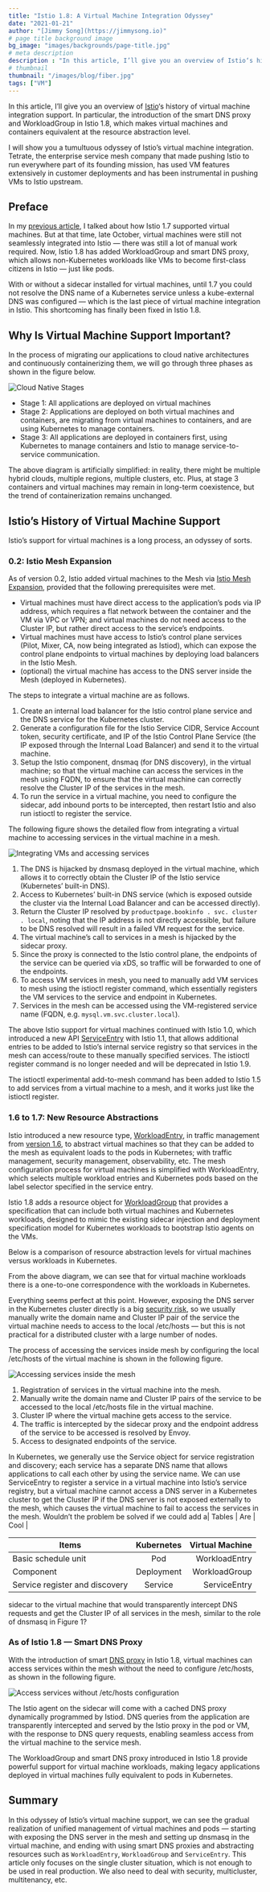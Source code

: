 ```yaml
---
title: "Istio 1.8: A Virtual Machine Integration Odyssey"
date: "2021-01-21"
author: "[Jimmy Song](https://jimmysong.io)"
# page title background image
bg_image: "images/backgrounds/page-title.jpg"
# meta description
description : "In this article, I’ll give you an overview of Istio‘s history of virtual machine integration support. "
# thumbnail
thumbnail: "/images/blog/fiber.jpg"
tags: ["VM"]
---
```

In this article, I’ll give you an overview of [Istio](https://istio.io/)‘s history of virtual machine integration support. In particular, the introduction of the smart DNS proxy and WorkloadGroup in Istio 1.8, which makes virtual machines and containers equivalent at the resource abstraction level.


I will show you a tumultuous odyssey of Istio’s virtual machine integration. Tetrate, the enterprise service mesh company that made pushing Istio to run everywhere part of its founding mission, has used VM features extensively in customer deployments and has been instrumental in pushing VMs to Istio upstream.

## Preface

In my [previous article](https://thenewstack.io/how-to-integrate-virtual-machines-into-istio-service-mesh/), I talked about how Istio 1.7 supported virtual machines. But at that time, late October, virtual machines were still not seamlessly integrated into Istio — there was still a lot of manual work required. Now, Istio 1.8 has added WorkloadGroup and smart DNS proxy, which allows non-Kubernetes workloads like VMs to become first-class citizens in Istio — just like pods.

With or without a sidecar installed for virtual machines, until 1.7 you could not resolve the DNS name of a Kubernetes service unless a kube-external DNS was configured — which is the last piece of virtual machine integration in Istio. This shortcoming has finally been fixed in Istio 1.8.

## Why Is Virtual Machine Support Important?

In the process of migrating our applications to cloud native architectures and continuously containerizing them, we will go through three phases as shown in the figure below.

![Cloud Native Stages](https://i1.wp.com/www.tetrate.io/wp-content/uploads/2021/01/cloud-native-stages.png?resize=617%2C183&ssl=1)

*   Stage 1: All applications are deployed on virtual machines
*   Stage 2: Applications are deployed on both virtual machines and containers, are migrating from virtual machines to containers, and are using Kubernetes to manage containers.
*   Stage 3: All applications are deployed in containers first, using Kubernetes to manage containers and Istio to manage service-to-service communication.

The above diagram is artificially simplified: in reality, there might be multiple hybrid clouds, multiple regions, multiple clusters, etc. Plus, at stage 3 containers and virtual machines may remain in long-term coexistence, but the trend of containerization remains unchanged.

## Istio’s History of Virtual Machine Support

Istio’s support for virtual machines is a long process, an odyssey of sorts.

### 0.2: Istio Mesh Expansion

As of version 0.2, Istio added virtual machines to the Mesh via [Istio Mesh Expansion](https://istio.io/v0.2/docs/setup/kubernetes/mesh-expansion.html), provided that the following prerequisites were met.

*   Virtual machines must have direct access to the application’s pods via IP address, which requires a flat network between the container and the VM via VPC or VPN; and virtual machines do not need access to the Cluster IP, but rather direct access to the service’s endpoints.
*   Virtual machines must have access to Istio’s control plane services (Pilot, Mixer, CA, now being integrated as Istiod), which can expose the control plane endpoints to virtual machines by deploying load balancers in the Istio Mesh.
*   (optional) the virtual machine has access to the DNS server inside the Mesh (deployed in Kubernetes).

The steps to integrate a virtual machine are as follows.

1.  Create an internal load balancer for the Istio control plane service and the DNS service for the Kubernetes cluster.
2.  Generate a configuration file for the Istio Service CIDR, Service Account token, security certificate, and IP of the Istio Control Plane Service (the IP exposed through the Internal Load Balancer) and send it to the virtual machine.
3.  Setup the Istio component, dnsmaq (for DNS discovery), in the virtual machine; so that the virtual machine can access the services in the mesh using FQDN, to ensure that the virtual machine can correctly resolve the Cluster IP of the services in the mesh.
4.  To run the service in a virtual machine, you need to configure the sidecar, add inbound ports to be intercepted, then restart Istio and also run istioctl to register the service.

The following figure shows the detailed flow from integrating a virtual machine to accessing services in the virtual machine in a mesh.


![Integrating VMs and accessing services](https://i0.wp.com/cdn.thenewstack.io/media/2021/01/c2568250-image1-884x1024.png?resize=640%2C741&ssl=1)



1.  The DNS is hijacked by dnsmasq deployed in the virtual machine, which allows it to correctly obtain the Cluster IP of the Istio service (Kubernetes’ built-in DNS).
2.  Access to Kubernetes’ built-in DNS service (which is exposed outside the cluster via the Internal Load Balancer and can be accessed directly).
3.  Return the Cluster IP resolved by `productpage.bookinfo . svc. cluster . local`, noting that the IP address is not directly accessible, but failure to be DNS resolved will result in a failed VM request for the service.
4.  The virtual machine’s call to services in a mesh is hijacked by the sidecar proxy.
5.  Since the proxy is connected to the Istio control plane, the endpoints of the service can be queried via xDS, so traffic will be forwarded to one of the endpoints.
6.  To access VM services in mesh, you need to manually add VM services to mesh using the istioctl register command, which essentially registers the VM services to the service and endpoint in Kubernetes.
7.  Services in the mesh can be accessed using the VM-registered service name (FQDN, e.g. `mysql.vm.svc.cluster.local`).

The above Istio support for virtual machines continued with Istio 1.0, which introduced a new API [ServiceEntry](https://istio.io/latest/docs/reference/config/networking/service-entry/) with Istio 1.1, that allows additional entries to be added to Istio’s internal service registry so that services in the mesh can access/route to these manually specified services. The istioctl register command is no longer needed and will be deprecated in Istio 1.9.

The istioctl experimental add-to-mesh command has been added to Istio 1.5 to add services from a virtual machine to a mesh, and it works just like the istioctl register.

### 1.6 to 1.7: New Resource Abstractions

Istio introduced a new resource type, [WorkloadEntry](https://istio.io/latest/docs/reference/config/networking/workload-entry/), in traffic management from [version 1.6](https://istio.io/latest/news/releases/1.6.x/announcing-1.6/), to abstract virtual machines so that they can be added to the mesh as equivalent loads to the pods in Kubernetes; with traffic management, security management, observability, etc. The mesh configuration process for virtual machines is simplified with WorkloadEntry, which selects multiple workload entries and Kubernetes pods based on the label selector specified in the service entry.

Istio 1.8 adds a resource object for [WorkloadGroup](http://istio.io/latest/docs/reference/config/networking/workload-group/) that provides a specification that can include both virtual machines and Kubernetes workloads, designed to mimic the existing sidecar injection and deployment specification model for Kubernetes workloads to bootstrap Istio agents on the VMs.

Below is a comparison of resource abstraction levels for virtual machines versus workloads in Kubernetes.


From the above diagram, we can see that for virtual machine workloads there is a one-to-one correspondence with the workloads in Kubernetes.

Everything seems perfect at this point. However, exposing the DNS server in the Kubernetes cluster directly is a big [security risk](https://blog.aquasec.com/dns-spoofing-kubernetes-clusters), so we usually manually write the domain name and Cluster IP pair of the service the virtual machine needs to access to the local /etc/hosts — but this is not practical for a distributed cluster with a large number of nodes.

The process of accessing the services inside mesh by configuring the local /etc/hosts of the virtual machine is shown in the following figure.


![Accessing services inside the mesh](https://i2.wp.com/cdn.thenewstack.io/media/2021/01/4bedb3a9-image4-933x1024.png?resize=640%2C702&ssl=1)



1.  Registration of services in the virtual machine into the mesh.
2.  Manually write the domain name and Cluster IP pairs of the service to be accessed to the local /etc/hosts file in the virtual machine.
3.  Cluster IP where the virtual machine gets access to the service.
4.  The traffic is intercepted by the sidecar proxy and the endpoint address of the service to be accessed is resolved by Envoy.
5.  Access to designated endpoints of the service.

In Kubernetes, we generally use the Service object for service registration and discovery; each service has a separate DNS name that allows applications to call each other by using the service name. We can use ServiceEntry to register a service in a virtual machine into Istio’s service registry, but a virtual machine cannot access a DNS server in a Kubernetes cluster to get the Cluster IP if the DNS server is not exposed externally to the mesh, which causes the virtual machine to fail to access the services in the mesh. Wouldn’t the problem be solved if we could add a| Tables   |      Are      |  Cool |


| Items        | Kubernetes | Virtual Machine  |
| ------------- |:-------------:| -----:|
| Basic schedule unit      | 	Pod | WorkloadEntry |
| Component     | Deployment	      |   WorkloadGroup |
| Service register and discovery	 | Service      |    ServiceEntry |



 sidecar to the virtual machine that would transparently intercept DNS requests and get the Cluster IP of all services in the mesh, similar to the role of dnsmasq in Figure 1?

### As of Istio 1.8 — Smart DNS Proxy

With the introduction of smart [DNS proxy](https://cloudnative.to/blog/istio-dns-proxy/) in Istio 1.8, virtual machines can access services within the mesh without the need to configure /etc/hosts, as shown in the following figure.


![Access services without /etc/hosts configuration](https://i0.wp.com/cdn.thenewstack.io/media/2021/01/484de469-image2-884x1024.png?resize=640%2C741&ssl=1)


The Istio agent on the sidecar will come with a cached DNS proxy dynamically programmed by Istiod. DNS queries from the application are transparently intercepted and served by the Istio proxy in the pod or VM, with the response to DNS query requests, enabling seamless access from the virtual machine to the service mesh.

The WorkloadGroup and smart DNS proxy introduced in Istio 1.8 provide powerful support for virtual machine workloads, making legacy applications deployed in virtual machines fully equivalent to pods in Kubernetes.

## Summary

In this odyssey of Istio’s virtual machine support, we can see the gradual realization of unified management of virtual machines and pods — starting with exposing the DNS server in the mesh and setting up dnsmasq in the virtual machine, and ending with using smart DNS proxies and abstracting resources such as `WorkloadEntry`, `WorkloadGroup` and `ServiceEntry`. This article only focuses on the single cluster situation, which is not enough to be used in real production. We also need to deal with security, multicluster, multitenancy, etc.
